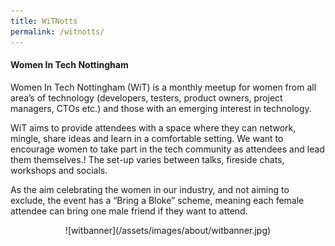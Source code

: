 ```yaml
---
title: WiTNotts
permalink: /witnotts/
---
```


#### Women In Tech Nottingham

Women In Tech Nottingham (WiT) is a monthly meetup for women from all area’s of technology (developers, testers, product owners, project managers, CTOs etc.) and those with an emerging interest in technology. 

WiT aims to provide attendees with a space where they can network, mingle, share ideas and learn in a comfortable setting. We want to encourage women to take part in the tech community as attendees and lead them themselves.! The set-up varies between talks, fireside chats, workshops and socials.

As the aim celebrating the women in our industry, and not aiming to exclude, the event has a “Bring a Bloke” scheme, meaning each female attendee can bring one male friend if they want to attend. 


<div style="text-align:center" markdown="1">

<a href="https://www.womenintechnotts.co.uk">
<span class="fa-stack fa-lg">
  <i class="fa fa-square-o fa-stack-2x"></i>
  <i class="fa fa-twitter fa-stack-1x"></i>
</span>
</a>
<a href="https://www.meetup.com/Women-In-Tech-Nottingham">
<span class="fa-stack fa-lg">
  <i class="fa fa-square-o fa-stack-2x"></i>
  <i class="fa fa-meetup fa-stack-1x"></i>
</span>
</a>
<a href="https://www.linkedin.com/groups/Women-In-Tech-Nottingham-8574493/about">
<span class="fa-stack fa-lg">
  <i class="fa fa-square-o fa-stack-2x"></i>
  <i class="fa fa-linkedin fa-stack-1x"></i>
</span>
</a>
<a href="https://www.facebook.com/WITNottingham/">
<span class="fa-stack fa-lg">
  <i class="fa fa-square-o fa-stack-2x"></i>
  <i class="fa fa-facebook fa-stack-1x"></i>
</span>
</a>

</div>

<div style="text-align:center" markdown="1">
![witbanner](/assets/images/about/witbanner.jpg)
</div>

